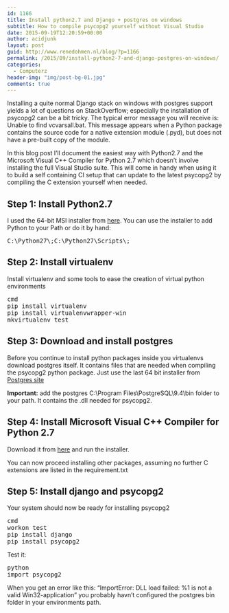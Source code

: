 ```yaml
---
id: 1166
title: Install python2.7 and Django + postgres on windows
subtitle: How to compile psycopg2 yourself without Visual Studio
date: 2015-09-19T12:20:59+00:00
author: acidjunk
layout: post
guid: http://www.renedohmen.nl/blog/?p=1166
permalink: /2015/09/install-python2-7-and-django-postgres-on-windows/
categories:
  - Computerz
header-img: "img/post-bg-01.jpg"
comments: true
---
```

Installing a quite normal Django stack on windows with postgres support yields a lot of questions on StackOverflow; especially the installation of psycopg2 can be a bit tricky. The typical error message you will receive is: Unable to find vcvarsall.bat. This message appears when a Python package contains the source code for a native extension module (.pyd), but does not have a pre-built copy of the module.

In this blog post I&#8217;ll document the easiest way with Python2.7 and the Microsoft Visual C++ Compiler for Python 2.7 which doesn&#8217;t involve installing the full Visual Studio suite. This will come in handy when using it to build a self containing CI setup that can update to the latest psycopg2 by compiling the C extension yourself when needed.

## Step 1: Install Python2.7

I used the 64-bit MSI installer from [here](https://www.python.org/downloads/release/python-2710/). You can use the installer to add Python to your Path or do it by hand:
  
<pre>
C:\Python27\;C:\Python27\Scripts\;
</pre>

## Step 2: Install virtualenv

Install virtualenv and some tools to ease the creation of virtual python environments

<pre>cmd
pip install virtualenv
pip install virtualenvwrapper-win
mkvirtualenv test
</pre>

## Step 3: Download and install postgres

Before you continue to install python packages inside you virtualenvs download postgres itself. It contains files that are needed when compiling the psycopg2 python package. Just use the last 64 bit installer from [Postgres site](http://www.enterprisedb.com/products-services-training/pgdownload#windows)
  
**Important:** add the postgres C:\Program Files\PostgreSQL\9.4\bin folder to your path. It contains the .dll needed for psycopg2.

## Step 4: Install Microsoft Visual C++ Compiler for Python 2.7

Download it from [here](http://www.microsoft.com/en-us/download/details.aspx?id=44266) and run the installer.
  
You can now proceed installing other packages, assuming no further C extensions are listed in the requirement.txt 

## Step 5: Install django and psycopg2

Your system should now be ready for installing psycopg2 

<pre>cmd
workon test
pip install django
pip install psycopg2
</pre>

Test it:

<pre>python
import psycopg2
</pre>

When you get an error like this: &#8220;ImportError: DLL load failed: %1 is not a valid Win32-application&#8221; you probably havn&#8217;t configured the postgres bin folder in your environments path.